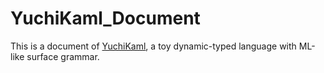 # YuchiKaml_Document

This is a document of [YuchiKaml](https://github.com/yuchiki/YuchiKaml), a toy dynamic-typed language with ML-like surface grammar.
